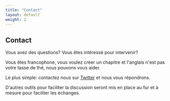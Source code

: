 ```yaml
---
title: "Contact"
layout: default
weight: 2
---
```


## Contact

Vous avez des questions? Vous êtes intéressé pour intervenir?

Vous êtes francophone, vous voulez créer un chapitre et l'anglais n'est pas votre tasse de thé, nous pouvons vous aider.

Le plus simple: contactez nous sur [Twitter](http://twitter.com/MaptimeNnates) et nous vous répondrons.

D'autres outils pour faciliter la discussion seront mis en place au fur et à mesure pour faciliter les échanges.
